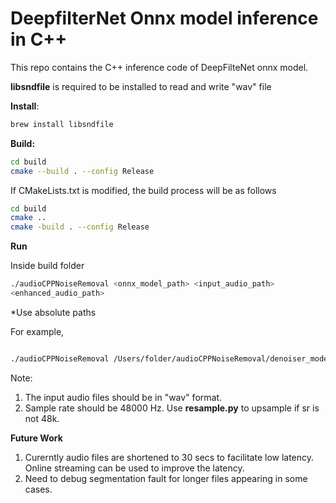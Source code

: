 
# DeepfilterNet Onnx model inference in C++

This repo contains the C++ inference code of DeepFilteNet onnx model. 

**libsndfile** is required to be installed to read and write "wav" file

**Install**:
```bash
brew install libsndfile
```

**Build:**

```bash
cd build 
cmake --build . --config Release
```

If CMakeLists.txt is modified, the build process will be as follows
```bash
cd build 
cmake ..
cmake -build . --config Release
```

**Run** 

Inside build folder 
```bash
./audioCPPNoiseRemoval <onnx_model_path> <input_audio_path>
<enhanced_audio_path>
```

*Use absolute paths

For example, 
```bash

./audioCPPNoiseRemoval /Users/folder/audioCPPNoiseRemoval/denoiser_model.onnx /Users/folder/audioCPPNoiseRemoval/Kal_Ho_Na_ho_Deb.wav ../enhanced_audio.wav
```

Note: 
1. The input audio files should be in "wav" format. 
2. Sample rate should be 48000 Hz. Use **resample.py** to upsample if sr is not 48k. 


**Future Work**

1. Curerntly audio files are shortened to 30 secs to facilitate low latency. Online streaming can be used to improve the latency.
2. Need to debug segmentation fault for longer files appearing in some cases. 